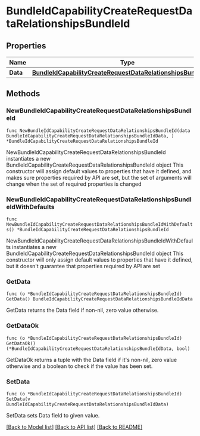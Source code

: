 # BundleIdCapabilityCreateRequestDataRelationshipsBundleId

## Properties

Name | Type | Description | Notes
------------ | ------------- | ------------- | -------------
**Data** | [**BundleIdCapabilityCreateRequestDataRelationshipsBundleIdData**](BundleIdCapabilityCreateRequestDataRelationshipsBundleIdData.md) |  | 

## Methods

### NewBundleIdCapabilityCreateRequestDataRelationshipsBundleId

`func NewBundleIdCapabilityCreateRequestDataRelationshipsBundleId(data BundleIdCapabilityCreateRequestDataRelationshipsBundleIdData, ) *BundleIdCapabilityCreateRequestDataRelationshipsBundleId`

NewBundleIdCapabilityCreateRequestDataRelationshipsBundleId instantiates a new BundleIdCapabilityCreateRequestDataRelationshipsBundleId object
This constructor will assign default values to properties that have it defined,
and makes sure properties required by API are set, but the set of arguments
will change when the set of required properties is changed

### NewBundleIdCapabilityCreateRequestDataRelationshipsBundleIdWithDefaults

`func NewBundleIdCapabilityCreateRequestDataRelationshipsBundleIdWithDefaults() *BundleIdCapabilityCreateRequestDataRelationshipsBundleId`

NewBundleIdCapabilityCreateRequestDataRelationshipsBundleIdWithDefaults instantiates a new BundleIdCapabilityCreateRequestDataRelationshipsBundleId object
This constructor will only assign default values to properties that have it defined,
but it doesn't guarantee that properties required by API are set

### GetData

`func (o *BundleIdCapabilityCreateRequestDataRelationshipsBundleId) GetData() BundleIdCapabilityCreateRequestDataRelationshipsBundleIdData`

GetData returns the Data field if non-nil, zero value otherwise.

### GetDataOk

`func (o *BundleIdCapabilityCreateRequestDataRelationshipsBundleId) GetDataOk() (*BundleIdCapabilityCreateRequestDataRelationshipsBundleIdData, bool)`

GetDataOk returns a tuple with the Data field if it's non-nil, zero value otherwise
and a boolean to check if the value has been set.

### SetData

`func (o *BundleIdCapabilityCreateRequestDataRelationshipsBundleId) SetData(v BundleIdCapabilityCreateRequestDataRelationshipsBundleIdData)`

SetData sets Data field to given value.



[[Back to Model list]](../README.md#documentation-for-models) [[Back to API list]](../README.md#documentation-for-api-endpoints) [[Back to README]](../README.md)


